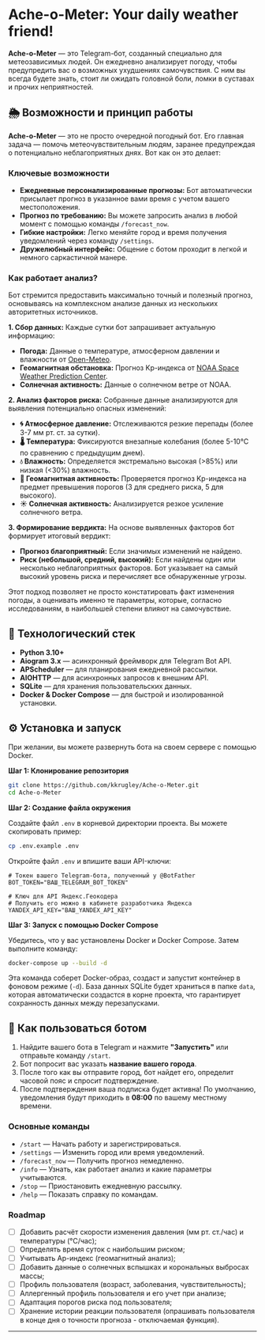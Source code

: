 # Ache-o-Meter: Your daily weather friend!

**Ache-o-Meter** — это Telegram-бот, созданный специально для метеозависимых людей. Он ежедневно анализирует погоду, чтобы предупредить вас о возможных ухудшениях самочувствия. С ним вы всегда будете знать, стоит ли ожидать головной боли, ломки в суставах и прочих неприятностей.

## 🌦️ Возможности и принцип работы

**Ache-o-Meter** — это не просто очередной погодный бот. Его главная задача — помочь метеочувствительным людям, заранее предупреждая о потенциально неблагоприятных днях. Вот как он это делает:

### Ключевые возможности

*   **Ежедневные персонализированные прогнозы:** Бот автоматически присылает прогноз в указанное вами время с учетом вашего местоположения.
*   **Прогноз по требованию:** Вы можете запросить анализ в любой момент с помощью команды `/forecast_now`.
*   **Гибкие настройки:** Легко меняйте город и время получения уведомлений через команду `/settings`.
*   **Дружелюбный интерфейс:** Общение с ботом проходит в легкой и немного саркастичной манере.

### Как работает анализ?

Бот стремится предоставить максимально точный и полезный прогноз, основываясь на комплексном анализе данных из нескольких авторитетных источников.

**1. Сбор данных:**
Каждые сутки бот запрашивает актуальную информацию:
*   **Погода:** Данные о температуре, атмосферном давлении и влажности от [Open-Meteo](https://open-meteo.com/).
*   **Геомагнитная обстановка:** Прогноз Kp-индекса от [NOAA Space Weather Prediction Center](https://www.swpc.noaa.gov/).
*   **Солнечная активность:** Данные о солнечном ветре от NOAA.

**2. Анализ факторов риска:**
Собранные данные анализируются для выявления потенциально опасных изменений:
*   **🌀 Атмосферное давление:** Отслеживаются резкие перепады (более 3-7 мм рт. ст. за сутки).
*   **🌡️ Температура:** Фиксируются внезапные колебания (более 5-10°C по сравнению с предыдущим днем).
*   **💧 Влажность:** Определяется экстремально высокая (>85%) или низкая (<30%) влажность.
*   **🌌 Геомагнитная активность:** Проверяется прогноз Kp-индекса на предмет превышения порогов (3 для среднего риска, 5 для высокого).
*   **☀️ Солнечная активность:** Анализируется резкое усиление солнечного ветра.

**3. Формирование вердикта:**
На основе выявленных факторов бот формирует итоговый вердикт:
*   **Прогноз благоприятный:** Если значимых изменений не найдено.
*   **Риск (небольшой, средний, высокий):** Если найдены один или несколько неблагоприятных факторов. Бот указывает на самый высокий уровень риска и перечисляет все обнаруженные угрозы.

Этот подход позволяет не просто констатировать факт изменения погоды, а оценивать именно те параметры, которые, согласно исследованиям, в наибольшей степени влияют на самочувствие.

## 🚀 Технологический стек

*   **Python 3.10+**
*   **Aiogram 3.x** — асинхронный фреймворк для Telegram Bot API.
*   **APScheduler** — для планирования ежедневной рассылки.
*   **AIOHTTP** — для асинхронных запросов к внешним API.
*   **SQLite** — для хранения пользовательских данных.
*   **Docker & Docker Compose** — для быстрой и изолированной установки.

## ⚙️ Установка и запуск

При желании, вы можете развернуть бота на своем сервере с помощью Docker.

**Шаг 1: Клонирование репозитория**

```bash
git clone https://github.com/kkrugley/Ache-o-Meter.git
cd Ache-o-Meter
```

**Шаг 2: Создание файла окружения**

Создайте файл `.env` в корневой директории проекта. Вы можете скопировать пример:

```bash
cp .env.example .env
```

Откройте файл `.env` и впишите ваши API-ключи:

```env
# Токен вашего Telegram-бота, полученный у @BotFather
BOT_TOKEN="ВАШ_TELEGRAM_BOT_TOKEN"

# Ключ для API Яндекс.Геокодера
# Получить его можно в кабинете разработчика Яндекса
YANDEX_API_KEY="ВАШ_YANDEX_API_KEY"
```

**Шаг 3: Запуск с помощью Docker Compose**

Убедитесь, что у вас установлены Docker и Docker Compose. Затем выполните команду:

```bash
docker-compose up --build -d
```

Эта команда соберет Docker-образ, создаст и запустит контейнер в фоновом режиме (`-d`). База данных SQLite будет храниться в папке `data`, которая автоматически создастся в корне проекта, что гарантирует сохранность данных между перезапусками.

## 🤖 Как пользоваться ботом

1.  Найдите вашего бота в Telegram и нажмите **"Запустить"** или отправьте команду `/start`.
2.  Бот попросит вас указать **название вашего города**.
3.  После того как вы отправите город, бот найдет его, определит часовой пояс и спросит подтверждение.
4.  После подтверждения ваша подписка будет активна! По умолчанию, уведомления будут приходить в **08:00** по вашему местному времени.

### Основные команды

*   `/start` — Начать работу и зарегистрироваться.
*   `/settings` — Изменить город или время уведомлений.
*   `/forecast_now` — Получить прогноз немедленно.
*   `/info` — Узнать, как работает анализ и какие параметры учитываются.
*   `/stop` — Приостановить ежедневную рассылку.
*   `/help` — Показать справку по командам.

### Roadmap

- [ ] Добавить расчёт скорости изменения давления (мм рт. ст./час) и температуры (°C/час);
- [ ] Определять время суток с наибольшим риском;
- [ ] Учитывать Ap-индекс (геомагнитный анализ);
- [ ] Добавить данные о солнечных вспышках и корональных выбросах массы;
- [ ] Профиль пользователя (возраст, заболевания, чувствительность);
- [ ] Аллергенный профиль пользователя и его учет при анализе;
- [ ] Адаптация порогов риска под пользователя;
- [ ] Хранение истории реакции пользователя (опрашивать пользователя в конце дня о точности прогноза - отключаемая функция).

---